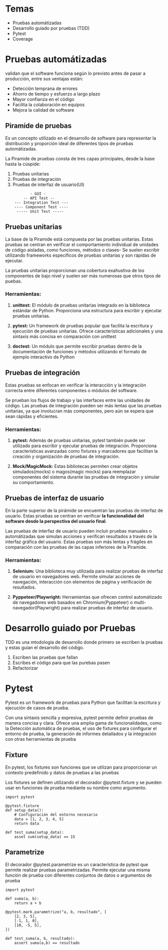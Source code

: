# Temas

* Pruebas automátizadas
* Desarrollo guiado por pruebas (TDD)
* Pytest
* Coverage 


# Pruebas automátizadas

validan que el software funciona según lo previsto antes de pasar a producción, entre sus ventajas están:
* Detección temprana de errores
* Ahorro de tiempo y esfuerzo a largo plazo
* Mayor confianza en el código
* Facilita la colaboración en equipos
* Mejora la calidad de software

## Piramide de pruebas

Es un concepto utilizado en el desarrollo de software para representar la distribución y proporción ideal de diferentes tipos de pruebas automátizadas. 

La Piramide de pruebas consta de tres capas principales, desde la base hasta la cúspide:
1. Pruebas unitarias
2. Pruebas de integración
3. Pruebas de interfaz de usuario(UI)

```
           - GUI - 
        -- API Test --
    --- Integration Test ---
    ---- Component Test ----
     ----- Unit Test -----
```

## Pruebas unitarias

La base de la Piramide está compuesta por las pruebas unitarias. Estas pruebas se centran en verificar el comportamiento individual de unidades de código aisladas, como funciones, métodos o clases- Se suelen escribir utilizando frameworks específicos de pruebas unitarias y son rápidas de ejecutar.

La pruebas unitarias proporcionan una cobertura exahustiva de los componentes de bajo nivel y suelen ser más numerosas que otros tipos de puebas.

### Herramientas:

1. __unittest:__ El módulo de pruebas unitarias integrado en la biblioteca estándar de Python. Proporciona una estructura para escribir y ejecutar pruebas unitarias.

2. __pytest:__ Un framework de pruebas popular que facilita la escritura y ejecución de pruebas unitarias. Ofrece características adicionales y una sintaxis más concisa en comparación con unittest

3. __doctest:__ Un módulo que permite escribir pruebas dentro de la documentación de funciones y métodos utilizando el formato de ejemplo interactivo de Python

## Pruebas de integración

Estas pruebas se enfocan en verificar la interacción y la integración correcta entre diferentes componentes o módulos del software.

Se prueban los flujos de trabajo y las interfaces entre las unidades de código. Las pruebas de integración pueden ser más lentas que las pruebas unitarias, ya que involucran más componentes, pero aún se espera que sean rápidas y eficientes.

### Herramientas:

1. __pytest:__ Además de pruebas unitarias, pytest también puede ser utilizado para escribir y ejecutar pruebas de integración. Proporciona características avanzadas como fixtures y marcadores que facilitan la creación y organización de pruebas de integración.

2. __Mock/MagicMock:__ Estas bibliotecas permiten crear objetos simulados(mocks) o magos(magic mocks) para reemplazar componentes del sistema durante las pruebas de integración y simular su comportamiento.


## Pruebas de interfaz de usuario

En la parte superior de la pirámide se encuentran las pruebas de interfaz de usuario. Estas pruebas se centran en verificar __la funcionalidad del software desde la perspectiva del usuario final__.

Las pruebas de interfaz de usuario pueden incluir pruebas manuales o automátizadas que simulan acciones y verifican resultados a través de la interfaz gráfica del usuario. Estas pruebas son más lentas y frágiles en comparación con las pruebas de las capas inferiores de la Piramide.

### Herramientas:

1. __Selenium:__ Una biblioteca muy utilizada para realizar pruebas de interfaz de  usuario en navegadores web. Permite simular acciones de navegación, interacción con elementos de página y verificación de resultados.

2. __Pyppeteer/Playwright:__ Herramientas que ofrecen control automátizado de navegadores web basados en Chromium(Pyppeteer) o multi-navegador(Playwright) para realizar pruebas de interfaz de usuario.


# Desarrollo guiado por Pruebas
TDD es una mtodología de desarrollo donde primero se escriben la pruebas y estas guían el desarrollo del código.

1. Escriben las pruebas que fallan 
2. Escribes el código para que las purebas pasen
3. Refactorizar

# Pytest
Pytest es un framework de pruebas para Python que facilitan la escritura y ejecución de casos de prueba.

Con una sintaxis sencilla y expresiva, pytest permite definir pruebas de manera concisa y clara. Ofrece una amplia gama de funcionalidades, como la Detección automática de pruebas, el uso de fixtures para configurar el entorno de prueba, la generación de informes detallados y la integración con otras herramientas de prueba


## Fixture

En pytest, los fixtures son funciones que se utilizan para proporcionar un contexto predefinido y datos de pruebas a las pruebas

Los fixtures se definen utilizando el decorador @pytest.fixture y se pueden usar en funciones de prueba mediante su nombre como argumento.

```
import pytest

@pytest.fixture
def setup_data():
    # Configuración del entorno necesario
    data = [1, 2, 3, 4, 5]
    return data

def test_suma(setup_data):
    asset sum(setup_data) == 15
```

## Parametrize

El decorador @pytest.parametrize es un característica de pytest que permite realizar pruebas parametrizadas. Permite ejecutar una misma función de prueba con diferentes conjuntos de datos o argumentos de prueba

```
import pytest

def suma(a, b):
    return a + b

@pytest.mark.parametrize("a, b, resultado", [
    [2, 3, 5],
    [-1, 1, 0],
    [10, -5, 5],
])

def test_suma(a, b, resultado):
    assert suma(a,b) == resultado
    
```